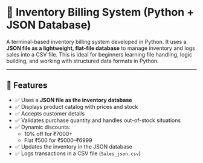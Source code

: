 # 🧾 Inventory Billing System (Python + JSON Database)

A terminal-based inventory billing system developed in Python. It uses a **JSON file as a lightweight, flat-file database** to manage inventory and logs sales into a CSV file. This is ideal for beginners learning file handling, logic building, and working with structured data formats in Python.

---

## 🔧 Features

- ✅ Uses a **JSON file as the inventory database**
- ✅ Displays product catalog with prices and stock
- ✅ Accepts customer details
- ✅ Validates purchase quantity and handles out-of-stock situations
- ✅ Dynamic discounts:
  - 10% off for ₹7000+
  - Flat ₹500 for ₹5000–₹6999
- ✅ Updates the inventory in the JSON database
- ✅ Logs transactions in a CSV file (`Sales_json.csv`)


